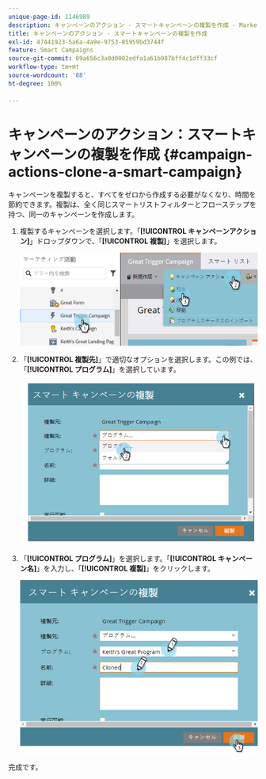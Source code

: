```yaml
---
unique-page-id: 1146989
description: キャンペーンのアクション - スマートキャンペーンの複製を作成 - Marketo ドキュメント - 製品ドキュメント
title: キャンペーンのアクション - スマートキャンペーンの複製を作成
exl-id: 47441923-5a6a-4a9e-9753-85959bd3744f
feature: Smart Campaigns
source-git-commit: 09a656c3a0d0002edfa1a61b987bff4c1dff33cf
workflow-type: tm+mt
source-wordcount: '88'
ht-degree: 100%

---
```


# キャンペーンのアクション：スマートキャンペーンの複製を作成 {#campaign-actions-clone-a-smart-campaign}

キャンペーンを複製すると、すべてをゼロから作成する必要がなくなり、時間を節約できます。複製は、全く同じスマートリストフィルターとフローステップを持つ、同一のキャンペーンを作成します。

1. 複製するキャンペーンを選択します。「**[!UICONTROL キャンペーンアクション]**」ドロップダウンで、「**[!UICONTROL 複製]**」を選択します。

   ![](assets/campaign-actions-clone-a-smart-campaign-1.png)

1. 「**[!UICONTROL 複製先]**」で適切なオプションを選択します。この例では、「**[!UICONTROL プログラム]**」を選択しています。

   ![](assets/campaign-actions-clone-a-smart-campaign-2.png)

1. 「**[!UICONTROL プログラム]**」を選択します。「**[!UICONTROL キャンペーン名]**」を入力し、「**[!UICONTROL 複製]**」をクリックします。

   ![](assets/campaign-actions-clone-a-smart-campaign-3.png)

完成です。
